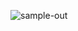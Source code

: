 ![sample-out](https://user-images.githubusercontent.com/219793/105286709-243c3380-5bb7-11eb-9114-e788e098353d.png)
